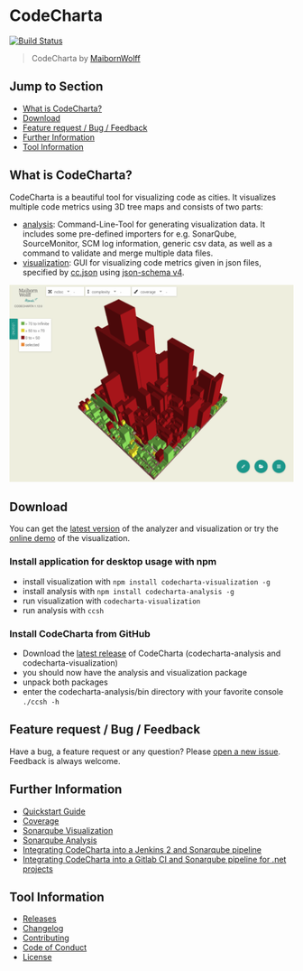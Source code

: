 # CodeCharta 
[![Build Status](https://travis-ci.org/MaibornWolff/codecharta.svg?branch=master)](https://travis-ci.org/MaibornWolff/codecharta)

> CodeCharta by [MaibornWolff](https://www.maibornwolff.de)

## Jump to Section

* [What is CodeCharta?](#what-is-codecharta)
* [Download](#download)
* [Feature request / Bug / Feedback](#feature-request--bug--feedback)
* [Further Information](#further-information)
* [Tool Information](#tool-information)

## What is CodeCharta?

CodeCharta is a beautiful tool for visualizing code as cities. It visualizes multiple code metrics using 3D tree maps and consists of two parts:

* [analysis](/analysis/README.md): Command-Line-Tool for generating visualization data. It includes some pre-defined importers for e.g. SonarQube, SourceMonitor, SCM log information, generic csv data, as well as a command to validate and merge multiple data files.
* [visualization](/visualization/README.md): GUI for visualizing code metrics given in json files, specified by [cc.json](/visualization/app/codeCharta/core/data/schema.json) using [json-schema v4](https://tools.ietf.org/html/draft-zyp-json-schema-04). 

![Screenshot of visualization](screenshot.png)

## Download

You can get the [latest version](https://github.com/MaibornWolff/codecharta/releases) of the analyzer and visualization or try the [online demo](https://maibornwolff.github.io/codecharta/visualization/app/index.html?file=codecharta.cc.json) of the visualization.

### Install application for desktop usage with npm

* install visualization with `npm install codecharta-visualization -g`
* install analysis with `npm install codecharta-analysis -g`
* run visualization with `codecharta-visualization`
* run analysis with `ccsh`

### Install CodeCharta from GitHub

* Download the [latest release](https://github.com/MaibornWolff/codecharta/releases/latest) of CodeCharta (codecharta-analysis and codecharta-visualization)
* you should now have the analysis and visualization package 
* unpack both packages
* enter the codecharta-analysis/bin directory with your favorite console `./ccsh -h`

## Feature request / Bug / Feedback

Have a bug, a feature request or any question? Please [open a new issue](https://github.com/MaibornWolff/codecharta/issues/new). Feedback is always welcome.

## Further Information

* [Quickstart Guide](https://maibornwolff.github.io/codecharta/)
* [Coverage](https://maibornwolff.github.io/codecharta/visualization/coverage/lcov-report/)
* [Sonarqube Visualization](https://sonarcloud.io/dashboard?id=de.maibornwolff.codecharta%3Avisualization)
* [Sonarqube Analysis](https://sonarcloud.io/dashboard?id=de.maibornwolff.codecharta%3Aanalysis)
* [Integrating CodeCharta into a Jenkins 2 and Sonarqube pipeline](https://maibornwolff.github.io/codecharta/ci-jenkins-java.html)
* [Integrating CodeCharta into a Gitlab CI and Sonarqube pipeline for .net projects](https://maibornwolff.github.io/codecharta/ci-gitlab-dotnet.html)

## Tool Information

* [Releases](https://github.com/MaibornWolff/codecharta/releases)
* [Changelog](CHANGELOG.md)
* [Contributing](CONTRIBUTING.md)
* [Code of Conduct](CODE_OF_CONDUCT.md)
* [License](LICENSE.md)
